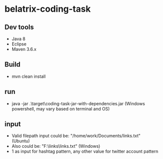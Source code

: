 # belatrix-coding-task
## Dev tools
- Java 8
- Eclipse 
- Maven 3.6.x

## Build
- mvn clean install

## run
- java -jar .\target\coding-task-jar-with-dependencies.jar (Windows powershell, may vary based on terminal and OS)

## input
- Valid filepath input could be: "/home/work/Documents/links.txt" (Ubuntu)
- Also could be: "F:\links\links.txt" (Windows)
- 1 as input for hashtag pattern, any other value for twitter account pattern

